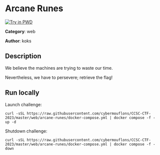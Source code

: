 # Arcane Runes

[![Try in PWD](https://raw.githubusercontent.com/play-with-docker/stacks/master/assets/images/button.png)](https://labs.play-with-docker.com/?stack=https://raw.githubusercontent.com/cybermouflons/CCSC-CTF-2023/master/web/arcane-runes/docker-compose.yml)


**Category**: web

**Author**: koks

## Description

We believe the machines are trying to waste our time.

Nevertheless, we have to persevere; retrieve the flag!



## Run locally

Launch challenge:
```
curl -sSL https://raw.githubusercontent.com/cybermouflons/CCSC-CTF-2023/master/web/arcane-runes/docker-compose.yml | docker compose -f - up -d
```

Shutdown challenge:
```
curl -sSL https://raw.githubusercontent.com/cybermouflons/CCSC-CTF-2023/master/web/arcane-runes/docker-compose.yml | docker compose -f - down
```
